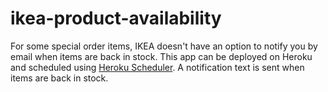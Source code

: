 # ikea-product-availability
For some special order items, IKEA doesn't have an option to notify you by email when items are back in stock. This app can be deployed on Heroku and scheduled using [Heroku Scheduler](https://devcenter.heroku.com/articles/scheduler). A notification text is sent when items are back in stock.
